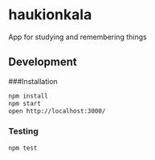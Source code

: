 # haukionkala

App for studying and remembering things


## Development

###Installation
```bash
npm install
npm start
open http://localhost:3000/
```
### Testing

`npm test`
